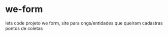 # we-form
 lets code projeto we form, site para ongs/entidades que queiram cadastras pontos de coletas
